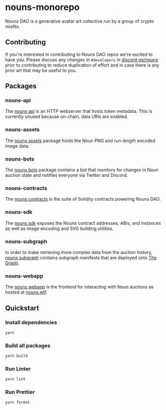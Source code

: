 # nouns-monorepo

Nouns DAO is a generative avatar art collective run by a group of crypto misfits.

## Contributing

If you're interested in contributing to Nouns DAO repos we're excited to have you. Please discuss any changes in `#developers` in [discord.gg/nouns](https://discord.gg/nouns) prior to contributing to reduce duplication of effort and in case there is any prior art that may be useful to you.

## Packages

### nouns-api

The [nouns api](packages/sports-manager-api) is an HTTP webserver that hosts token metadata. This is currently unused because on-chain, data URIs are enabled.

### nouns-assets

The [nouns assets](packages/sports-manager-assets) package holds the Noun PNG and run-length encoded image data.

### nouns-bots

The [nouns bots](packages/sports-manager-bots) package contains a bot that monitors for changes in Noun auction state and notifies everyone via Twitter and Discord.

### nouns-contracts

The [nouns contracts](packages/sports-manager-contracts) is the suite of Solidity contracts powering Nouns DAO.

### nouns-sdk

The [nouns sdk](packages/sports-manager-sdk) exposes the Nouns contract addresses, ABIs, and instances as well as image encoding and SVG building utilities.

### nouns-subgraph

In order to make retrieving more complex data from the auction history, [nouns subgraph](packages/sports-manager-subgraph) contains subgraph manifests that are deployed onto [The Graph](https://thegraph.com).

### nouns-webapp

The [nouns webapp](packages/sports-manager-webapp) is the frontend for interacting with Noun auctions as hosted at [nouns.wtf](https://nouns.wtf).

## Quickstart

### Install dependencies

```sh
yarn
```

### Build all packages

```sh
yarn build
```

### Run Linter

```sh
yarn lint
```

### Run Prettier

```sh
yarn format
```
